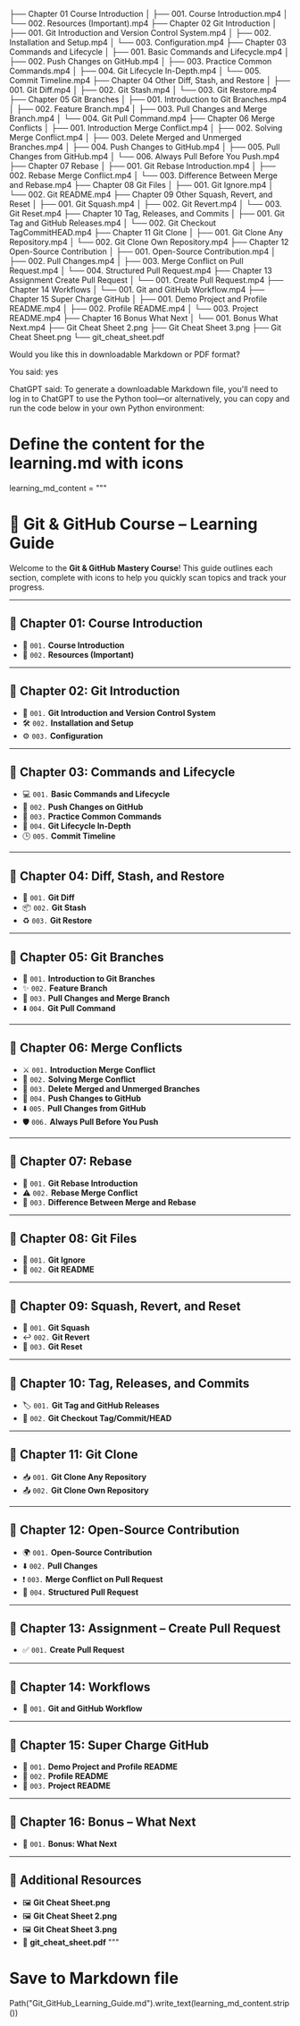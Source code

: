  ├── Chapter 01 Course Introduction
│   ├── 001. Course Introduction.mp4
│   └── 002. Resources (Important).mp4
├── Chapter 02 Git Introduction
│   ├── 001. Git Introduction and Version Control System.mp4
│   ├── 002. Installation and Setup.mp4
│   └── 003. Configuration.mp4
├── Chapter 03 Commands and Lifecycle
│   ├── 001. Basic Commands and Lifecycle.mp4
│   ├── 002. Push Changes on GitHub.mp4
│   ├── 003. Practice Common Commands.mp4
│   ├── 004. Git Lifecycle In-Depth.mp4
│   └── 005. Commit Timeline.mp4
├── Chapter 04 Other Diff, Stash, and Restore
│   ├── 001. Git Diff.mp4
│   ├── 002. Git Stash.mp4
│   └── 003. Git Restore.mp4
├── Chapter 05 Git Branches
│   ├── 001. Introduction to Git Branches.mp4
│   ├── 002. Feature Branch.mp4
│   ├── 003. Pull Changes and Merge Branch.mp4
│   └── 004. Git Pull Command.mp4
├── Chapter 06 Merge Conflicts
│   ├── 001. Introduction Merge Conflict.mp4
│   ├── 002. Solving Merge Conflict.mp4
│   ├── 003. Delete Merged and Unmerged Branches.mp4
│   ├── 004. Push Changes to GitHub.mp4
│   ├── 005. Pull Changes from GitHub.mp4
│   └── 006. Always Pull Before You Push.mp4
├── Chapter 07 Rebase
│   ├── 001. Git Rebase Introduction.mp4
│   ├── 002. Rebase Merge Conflict.mp4
│   └── 003. Difference Between Merge and Rebase.mp4
├── Chapter 08 Git Files
│   ├── 001. Git Ignore.mp4
│   └── 002. Git README.mp4
├── Chapter 09 Other Squash, Revert, and Reset
│   ├── 001. Git Squash.mp4
│   ├── 002. Git Revert.mp4
│   └── 003. Git Reset.mp4
├── Chapter 10 Tag, Releases, and Commits
│   ├── 001. Git Tag and GitHub Releases.mp4
│   └── 002. Git Checkout TagCommitHEAD.mp4
├── Chapter 11 Git Clone
│   ├── 001. Git Clone Any Repository.mp4
│   └── 002. Git Clone Own Repository.mp4
├── Chapter 12 Open-Source Contribution
│   ├── 001. Open-Source Contribution.mp4
│   ├── 002. Pull Changes.mp4
│   ├── 003. Merge Conflict on Pull Request.mp4
│   └── 004. Structured Pull Request.mp4
├── Chapter 13 Assignment Create Pull Request
│   └── 001. Create Pull Request.mp4
├── Chapter 14 Workflows
│   └── 001. Git and GitHub Workflow.mp4
├── Chapter 15 Super Charge GitHub
│   ├── 001. Demo Project and Profile README.mp4
│   ├── 002. Profile README.mp4
│   └── 003. Project README.mp4
├── Chapter 16 Bonus What Next
│   └── 001. Bonus What Next.mp4
├── Git Cheat Sheet 2.png
├── Git Cheat Sheet 3.png
├── Git Cheat Sheet.png
└── git_cheat_sheet.pdf



Would you like this in downloadable Markdown or PDF format?



You said:
yes

ChatGPT said:
To generate a downloadable Markdown file, you'll need to log in to ChatGPT to use the Python tool—or alternatively, you can copy and run the code below in your own Python environment:

# Define the content for the learning.md with icons
learning_md_content = """
# 🚀 Git & GitHub Course – Learning Guide

Welcome to the **Git & GitHub Mastery Course**! This guide outlines each section, complete with icons to help you quickly scan topics and track your progress.

---

## 📂 Chapter 01: Course Introduction

- 🎥 `001.` **Course Introduction**
- 📁 `002.` **Resources (Important)**

---

## 📂 Chapter 02: Git Introduction

- 🎥 `001.` **Git Introduction and Version Control System**
- 🛠️ `002.` **Installation and Setup**
- ⚙️ `003.` **Configuration**

---

## 📂 Chapter 03: Commands and Lifecycle

- 💻 `001.` **Basic Commands and Lifecycle**
- 🔼 `002.` **Push Changes on GitHub**
- 📝 `003.` **Practice Common Commands**
- 🔄 `004.` **Git Lifecycle In-Depth**
- 🕒 `005.` **Commit Timeline**

---

## 📂 Chapter 04: Diff, Stash, and Restore

- 🧾 `001.` **Git Diff**
- 📦 `002.` **Git Stash**
- ♻️ `003.` **Git Restore**

---

## 📂 Chapter 05: Git Branches

- 🌿 `001.` **Introduction to Git Branches**
- ✨ `002.` **Feature Branch**
- 🔀 `003.` **Pull Changes and Merge Branch**
- ⬇️ `004.` **Git Pull Command**

---

## 📂 Chapter 06: Merge Conflicts

- ⚔️ `001.` **Introduction Merge Conflict**
- 🧩 `002.` **Solving Merge Conflict**
- 🧹 `003.` **Delete Merged and Unmerged Branches**
- 🔼 `004.` **Push Changes to GitHub**
- ⬇️ `005.` **Pull Changes from GitHub**
- 🛡️ `006.` **Always Pull Before You Push**

---

## 📂 Chapter 07: Rebase

- 🔁 `001.` **Git Rebase Introduction**
- ⚠️ `002.` **Rebase Merge Conflict**
- 🤔 `003.` **Difference Between Merge and Rebase**

---

## 📂 Chapter 08: Git Files

- 🙈 `001.` **Git Ignore**
- 📄 `002.` **Git README**

---

## 📂 Chapter 09: Squash, Revert, and Reset

- 🧽 `001.` **Git Squash**
- ↩️ `002.` **Git Revert**
- 🔄 `003.` **Git Reset**

---

## 📂 Chapter 10: Tag, Releases, and Commits

- 🏷️ `001.` **Git Tag and GitHub Releases**
- 🧭 `002.` **Git Checkout Tag/Commit/HEAD**

---

## 📂 Chapter 11: Git Clone

- 📥 `001.` **Git Clone Any Repository**
- 📤 `002.` **Git Clone Own Repository**

---

## 📂 Chapter 12: Open-Source Contribution

- 🌍 `001.` **Open-Source Contribution**
- ⬇️ `002.` **Pull Changes**
- ❗ `003.` **Merge Conflict on Pull Request**
- 📐 `004.` **Structured Pull Request**

---

## 📂 Chapter 13: Assignment – Create Pull Request

- ✅ `001.` **Create Pull Request**

---

## 📂 Chapter 14: Workflows

- 🔄 `001.` **Git and GitHub Workflow**

---

## 📂 Chapter 15: Super Charge GitHub

- 🚀 `001.` **Demo Project and Profile README**
- 👤 `002.` **Profile README**
- 📘 `003.` **Project README**

---

## 📂 Chapter 16: Bonus – What Next

- 🎁 `001.` **Bonus: What Next**

---

## 🧰 Additional Resources

- 🖼️ **Git Cheat Sheet.png**  
- 🖼️ **Git Cheat Sheet 2.png**  
- 🖼️ **Git Cheat Sheet 3.png**  
- 📄 **git_cheat_sheet.pdf**
"""

# Save to Markdown file
Path("Git_GitHub_Learning_Guide.md").write_text(learning_md_content.strip())
